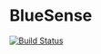 # BlueSense

[![Build Status](https://travis-ci.org/SkyZH/BlueSense.svg?branch=master)](https://travis-ci.org/SkyZH/BlueSense)
